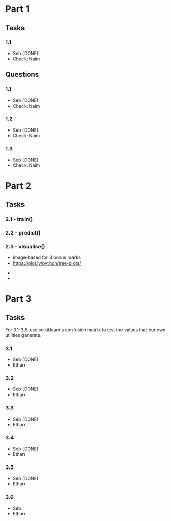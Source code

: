 # Part 1

## Tasks

### 1.1
* Seb (DONE)
* Check: Naim

## Questions

### 1.1
* Seb (DONE)
* Check: Naim

### 1.2
* Seb (DONE)
* Check: Naim

### 1.3
* Seb (DONE)
* Check: Naim

# Part 2

## Tasks

### 2.1 - train()

### 2.2 - predict()

### 2.3 - visualise()
- image-based for 3 bonus marks
- https://plot.ly/python/tree-plots/
* 
*


# Part 3

## Tasks 
For 3.1-3.5, use scikitlearn's confusion matrix to test the values that our own utilities generate.

### 3.1
* Seb (DONE)
* Ethan

### 3.2
* Seb (DONE)
* Ethan

### 3.3
* Seb (DONE)
* Ethan

### 3.4
* Seb (DONE)
* Ethan

### 3.5
* Seb (DONE)
* Ethan

### 3.6
* Seb 
* Ethan
